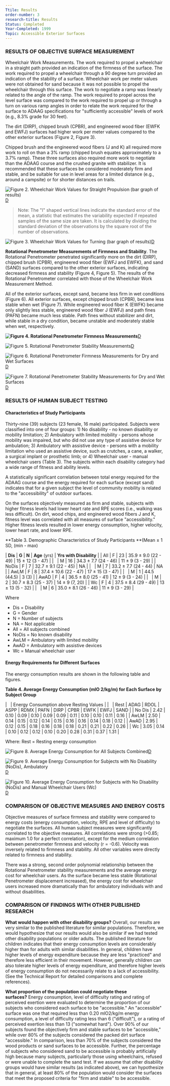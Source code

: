 ```yaml
---
Ttile: Results
order-number: 3
research-title: Results
Status: Completed
Year-Completed: 1999
Topic: Accessible Exterior Surfaces 
---
```


### RESULTS OF OBJECTIVE SURFACE MEASUREMENT

Wheelchair Work Measurements. The work required to propel a wheelchair in a straight path provided an indication of the firmness of the surface. The work required to propel a wheelchair through a 90 degree turn provided an indication of the stability of a surface. Wheelchair work per meter values were not obtained for sand because it was not possible to propel the wheelchair through this surface. The work to negotiate a ramp was linearly related to the angle of the ramp. The work required to propel across the level surface was compared to the work required to propel up or through a turn on various ramp angles in order to relate the work required for the surface to ADAAG specifications for "sufficiently accessible" levels of work (e.g., 8.3% grade for 30 feet).

The dirt (DIRP), chipped brush (CPBR), and engineered wood fiber (EWFK and EWFJ) surfaces had higher work per meter values compared to the other exterior surfaces (Figure 2, Figure 3).

Chipped brush and the engineered wood fibers (J and K) all required more work to roll on than a 3% ramp (chipped brush equates approximately to a 3.7% ramp). These three surfaces also required more work to negotiate than the ADAAG course and the crushed granite with stabilizer. It is recommended that these surfaces be considered moderately firm and stable, and be suitable for use in level areas for a limited distance (e.g., around a campsite) or for shorter distances on trails.

![Figure 2. Wheelchair Work Values for Straight Propulsion (bar graph of results)](https://www.access-board.gov/images/research/exterior-surfaces/surfaces2.jpg)[D](https://www.access-board.gov/figure_descriptions.htm#Figure%202)

> Note: The "I" shaped vertical lines indicate the standard error of the mean, a statistic that estimates the variability expected if repeated samples of the same size are taken. It is calculated by dividing the standard deviation of the observations by the square root of the number of observations.

![Figure 3. Wheelchair Work Values for Turning (bar graph of results)](https://www.access-board.gov/images/research/exterior-surfaces/surfaces3.jpg)[D](https://www.access-board.gov/figure_descriptions.htm#Figure%203)

**Rotational Penetrometer Measurements of Firmness and Stability**. The Rotational Penetrometer penetrated significantly more on the dirt (DIRP), chipped brush (CPBR), engineered wood fiber (EWFJ and EWFK), and sand (SAND) surfaces compared to the other exterior surfaces, indicating decreased firmness and stability (Figure 4, Figure 5). The results of the Rotational Penetrometer correlated with those of the Wheelchair Work Measurement Method.

All of the exterior surfaces, except sand, became less firm in wet conditions (Figure 6). All exterior surfaces, except chipped brush (CPBR), became less stable when wet (Figure 7). While engineered wood fiber K (EWFK) became only slightly less stable, engineered wood fiber J (EWFJ) and path fines (PAFN) became much less stable. Path fines without stabilizer and dirt, while stable in a dry condition, became unstable and moderately stable when wet, respectively.

**![Figure 4. Rotational Penetrometer Firmness Measurements](https://www.access-board.gov/images/research/exterior-surfaces/surfaces4.jpg)**[D](https://www.access-board.gov/figure_descriptions.htm#Figure%204)

![Figure 5. Rotational Penetrometer Stability Measurements](https://www.access-board.gov/images/research/exterior-surfaces/surfaces5.jpg)[D](https://www.access-board.gov/figure_descriptions.htm#Figure%205)

![Figure 6. Rotational Penetrometer Firmness Measurements for Dry and Wet Surfaces](https://www.access-board.gov/images/research/exterior-surfaces/surfaces6.jpg)[D](https://www.access-board.gov/figure_descriptions.htm#Figure%206)

![Figure 7. Rotational Penetrometer Stability Measurements for Dry and Wet Surfaces](https://www.access-board.gov/images/research/exterior-surfaces/surfaces7.jpg)[D](https://www.access-board.gov/figure_descriptions.htm#Figure%207)

### RESULTS OF HUMAN SUBJECT TESTING

#### Characteristics of Study Participants

Thirty-nine (39) subjects (23 female, 16 male) participated. Subjects were classified into one of four groups: 1) No disability - no known disability or mobility limitation; 2) Ambulatory with limited mobility - persons whose mobility was impaired, but who did not use any type of assistive device for ambulation; 3) Ambulatory with assistive device - persons with a mobility limitation who used an assistive device, such as crutches, a cane, a walker, a surgical implant or prosthetic limb; or 4) Wheelchair user - manual wheelchair users (Table 3). The subjects within each disability category had a wide range of fitness and ability levels.

A statistically significant correlation between total energy required for the ADAAG course and the energy required for each surface (except sand) indicates that for a given subject the level of community mobility is related to the "accessibility" of outdoor surfaces.

On the surfaces objectively measured as firm and stable, subjects with higher fitness levels had lower heart rate and RPE scores (i.e., walking was less difficult). On dirt, wood chips, and engineered wood fibers J and K, fitness level was correlated with all measures of surface "accessibility." Higher fitness levels resulted in lower energy consumption, higher velocity, lower heart rate, and lower RPE.

**Table 3. Demographic Characteristics of Study Participants **(Mean ± 1 SD, (min - max)

| **Dis** | **G** | **N** | **Age** (yrs) | **Yrs with Disability** |
| All | F | 23 | 35.9 ± 9.0 (22 - 49) | 15 ± 12 (3 - 47) |
|   | M | 16 | 34.3 ± 7.7 (24 - 46) | 11 ± 9 (3 - 29) |
| NoDis | F | 7 | 32.7 ± 9.1 (22 - 45) | NA |
|   | M | 7 | 33.2 ± 7.7 (24 - 44) | NA |
| AwLM | F | 8 | 37.4 ± 10.6 (22 - 47) | 17 ± 15 (3 - 47) |
|   | M | 1 | 44.5 (44.5) | 3 (3) |
| AwAD | F | 4 | 36.5 ± 8.0 (25 - 41) | 12 ± 9 (3 - 24) |
|   | M | 2 | 30.7 ± 8.3 (25 - 37) | 14 ± 9 (7, 20) |
| Wc | F | 4 | 37.5 ± 8.4 (29 - 49) | 13 ± 13 (5 - 32) |
|   | M | 6 | 35.0 ± 8.1 (26 - 46) | 11 ± 9 (3 - 29) |

Where

-   Dis = Disability
-   G = Gender
-   N = Number of subjects
-   NA = Not applicable
-   All = All subjects combined
-   NoDis = No known disability
-   AwLM = Ambulatory with limited mobility
-   AwAD = Ambulatory with assistive devices
-   Wc = Manual wheelchair user

#### Energy Requirements for Different Surfaces

The energy consumption results are shown in the following table and figures.

**Table 4. Average Energy Consumption (mlO 2/kg/m) for Each Surface by Subject Group**

|   | Energy Consumption above Resting Values |
|   | Rest | ADAG | RDOL | ASPP | RDMX | PAFN | DIRP | CPBR | EWFK | EWFJ | SAND |
| No Dis | 2.42 | 0.10 | 0.09 | 0.10 | 0.09 | 0.09 | 0.11 | 0.10 | 0.10 | 0.11 | 0.16 |
| AwLM | 2.50 | 0.14 | 0.15 | 0.12 | 0.14 | 0.15 | 0.16 | 0.16 | 0.14 | 0.18 | 0.12 |
| AwAD | 2.95 | 0.12 | 0.15 | 0.18 | 0.16 | 0.18 | 0.18 | 0.21 | 0.21 | 0.22 | 0.26 |
| Wc | 3.05 | 0.14 | 0.10 | 0.12 | 0.12 | 0.10 | 0.20 | 0.28 | 0.31 | 0.37 | 1.31 |

Where: Rest = Resting energy consumption

![Figure 8. Average Energy Consumption for All Subjects Combined](https://www.access-board.gov/images/research/exterior-surfaces/surfaces8.jpg)[D](https://www.access-board.gov/figure_descriptions.htm#Figure%208)

![Figure 9. Average Energy Consumption for Subjects with No Disability (NoDis), Ambulatory ](https://www.access-board.gov/images/research/exterior-surfaces/surfaces9.jpg)[D](https://www.access-board.gov/figure_descriptions.htm#Figure%209)

![Figure 10. Average Energy Consumption for Subjects with No Disability (NoDis) and Manual Wheelchair Users (Wc)](https://www.access-board.gov/images/research/exterior-surfaces/surfaces10.jpg)[D](https://www.access-board.gov/figure_descriptions.htm#Figure%20!0)

### COMPARISON OF OBJECTIVE MEASURES AND ENERGY COSTS

Objective measures of surface firmness and stability were compared to energy costs (energy consumption, velocity, RPE and level of difficulty) to negotiate the surfaces. All human subject measures were significantly correlated to the objective measures. All correlations were strong (>0.85; maximum 1.0 for a perfect correlation), except for the medium correlation between penetrometer firmness and velocity (r = -0.6). Velocity was inversely related to firmness and stability. All other variables were directly related to firmness and stability.

There was a strong, second order polynomial relationship between the Rotational Penetrometer stability measurements and the average energy cost for wheelchair users. As the surface became less stable (Rotational Penetrometer displacement increased), the energy cost for wheelchair users increased more dramatically than for ambulatory individuals with and without disabilities.

### COMPARISON OF FINDINGS WITH OTHER PUBLISHED RESEARCH

**What would happen with other disability groups?** Overall, our results are very similar to the published literature for similar populations. Therefore, we would hypothesize that our results would also be similar if we had tested other disability populations or older adults. The published literature for children indicates that their energy consumption levels are considerably higher than for adults with similar disabilities. In general, children have higher levels of energy expenditure because they are less "practiced" and therefore less efficient in their movement. However, generally children can also tolerate higher levels of energy expenditure, and therefore higher levels of energy consumption do not necessarily relate to a lack of accessibility. (See the Technical Report for detailed comparisons and complete references).

**What proportion of the population could negotiate these surfaces?** Energy consumption, level of difficulty rating and rating of perceived exertion were evaluated to determine the proportion of our subjects who considered each surface to be "accessible." An "accessible" surface was one that required less than 0.20 mlO2/kg/m energy consumption, a level of difficulty rating less than 6 ("difficult"), or a rating of perceived exertion less than 13 ("somewhat hard"). Over 90% of our subjects found the objectively firm and stable surfaces to be "accessible," while over 80% of the subjects considered the packed dirt surface "accessible." In comparison, less than 70% of the subjects considered the wood products or sand surfaces to be accessible. Further, the percentage of subjects who considered sand to be accessible is probably artificially high because many subjects, particularly those using wheelchairs, refused or were unable to complete the sand test. If we assume that other disability groups would have similar results (as indicated above), we can hypothesize that in general, at least 80% of the population would consider the surfaces that meet the proposed criteria for "firm and stable" to be accessible.
